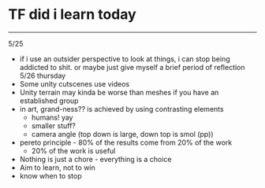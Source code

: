 # TF did i learn today
---
5/25
- if i use an outsider perspective to look at things, i can stop being addicted to shit. or maybe just give myself a brief period of reflection
5/26 thursday
- Some unity cutscenes use videos
- Unity terrain may kinda be worse than meshes if you have an established group
- in art, grand-ness?? is achieved by using contrasting elements
	- humans! yay
	- smaller stuff?
	- camera angle (top down is large, down top is smol (pp))
- pereto principle - 80% of the results come from 20% of the work
	- 20% of the work is useful
- Nothing is just a chore - everything is a choice
- Aim to learn, not to win
- know when to stop